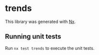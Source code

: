# trends

This library was generated with [Nx](https://nx.dev).

## Running unit tests

Run `nx test trends` to execute the unit tests.
